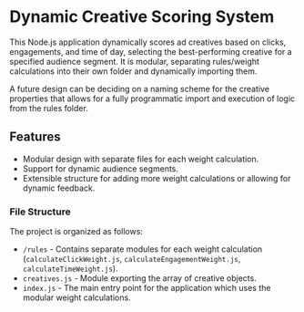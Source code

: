 # Dynamic Creative Scoring System

This Node.js application dynamically scores ad creatives based on clicks, engagements, and time of day, selecting the best-performing creative for a specified audience segment. It is modular, separating rules/weight calculations into their own folder and dynamically importing them.

A future design can be deciding on a naming scheme for the creative properties that allows for a fully programmatic import and execution of logic from the rules folder.

## Features

- Modular design with separate files for each weight calculation.
- Support for dynamic audience segments.
- Extensible structure for adding more weight calculations or allowing for dynamic feedback.

### File Structure

The project is organized as follows:

- `/rules` - Contains separate modules for each weight calculation (`calculateClickWeight.js`, `calculateEngagementWeight.js`, `calculateTimeWeight.js`).
- `creatives.js` - Module exporting the array of creative objects.
- `index.js` - The main entry point for the application which uses the modular weight calculations.
